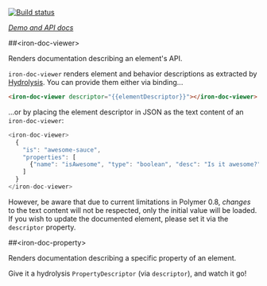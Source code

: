 
<!---

This README is automatically generated from the comments in these files:
iron-doc-property.html  iron-doc-viewer.html

Edit those files, and our readme bot will duplicate them over here!
Edit this file, and the bot will squash your changes :)

The bot does some handling of markdown. Please file a bug if it does the wrong
thing! https://github.com/PolymerLabs/tedium/issues

-->

[![Build status](https://travis-ci.org/PolymerElements/iron-doc-viewer.svg?branch=master)](https://travis-ci.org/PolymerElements/iron-doc-viewer)

_[Demo and API docs](https://elements.polymer-project.org/elements/iron-doc-viewer)_


##&lt;iron-doc-viewer&gt;

Renders documentation describing an element's API.

`iron-doc-viewer` renders element and behavior descriptions as extracted by
[Hydrolysis](https://github.com/PolymerLabs/hydrolysis). You can provide them
either via binding...

```html
<iron-doc-viewer descriptor="{{elementDescriptor}}"></iron-doc-viewer>
```

...or by placing the element descriptor in JSON as the text content of an
`iron-doc-viewer`:

```javascript
<iron-doc-viewer>
  {
    "is": "awesome-sauce",
    "properties": [
      {"name": "isAwesome", "type": "boolean", "desc": "Is it awesome?"},
    ]
  }
</iron-doc-viewer>
```

However, be aware that due to current limitations in Polymer 0.8, *changes* to
the text content will not be respected, only the initial value will be loaded.
If you wish to update the documented element, please set it via the `descriptor`
property.



##&lt;iron-doc-property&gt;

Renders documentation describing a specific property of an element.

Give it a hydrolysis `PropertyDescriptor` (via `descriptor`), and watch it go!
